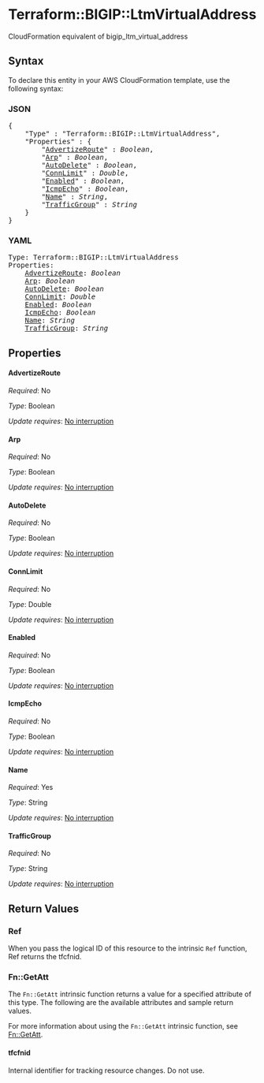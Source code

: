 # Terraform::BIGIP::LtmVirtualAddress

CloudFormation equivalent of bigip_ltm_virtual_address

## Syntax

To declare this entity in your AWS CloudFormation template, use the following syntax:

### JSON

<pre>
{
    "Type" : "Terraform::BIGIP::LtmVirtualAddress",
    "Properties" : {
        "<a href="#advertizeroute" title="AdvertizeRoute">AdvertizeRoute</a>" : <i>Boolean</i>,
        "<a href="#arp" title="Arp">Arp</a>" : <i>Boolean</i>,
        "<a href="#autodelete" title="AutoDelete">AutoDelete</a>" : <i>Boolean</i>,
        "<a href="#connlimit" title="ConnLimit">ConnLimit</a>" : <i>Double</i>,
        "<a href="#enabled" title="Enabled">Enabled</a>" : <i>Boolean</i>,
        "<a href="#icmpecho" title="IcmpEcho">IcmpEcho</a>" : <i>Boolean</i>,
        "<a href="#name" title="Name">Name</a>" : <i>String</i>,
        "<a href="#trafficgroup" title="TrafficGroup">TrafficGroup</a>" : <i>String</i>
    }
}
</pre>

### YAML

<pre>
Type: Terraform::BIGIP::LtmVirtualAddress
Properties:
    <a href="#advertizeroute" title="AdvertizeRoute">AdvertizeRoute</a>: <i>Boolean</i>
    <a href="#arp" title="Arp">Arp</a>: <i>Boolean</i>
    <a href="#autodelete" title="AutoDelete">AutoDelete</a>: <i>Boolean</i>
    <a href="#connlimit" title="ConnLimit">ConnLimit</a>: <i>Double</i>
    <a href="#enabled" title="Enabled">Enabled</a>: <i>Boolean</i>
    <a href="#icmpecho" title="IcmpEcho">IcmpEcho</a>: <i>Boolean</i>
    <a href="#name" title="Name">Name</a>: <i>String</i>
    <a href="#trafficgroup" title="TrafficGroup">TrafficGroup</a>: <i>String</i>
</pre>

## Properties

#### AdvertizeRoute

_Required_: No

_Type_: Boolean

_Update requires_: [No interruption](https://docs.aws.amazon.com/AWSCloudFormation/latest/UserGuide/using-cfn-updating-stacks-update-behaviors.html#update-no-interrupt)

#### Arp

_Required_: No

_Type_: Boolean

_Update requires_: [No interruption](https://docs.aws.amazon.com/AWSCloudFormation/latest/UserGuide/using-cfn-updating-stacks-update-behaviors.html#update-no-interrupt)

#### AutoDelete

_Required_: No

_Type_: Boolean

_Update requires_: [No interruption](https://docs.aws.amazon.com/AWSCloudFormation/latest/UserGuide/using-cfn-updating-stacks-update-behaviors.html#update-no-interrupt)

#### ConnLimit

_Required_: No

_Type_: Double

_Update requires_: [No interruption](https://docs.aws.amazon.com/AWSCloudFormation/latest/UserGuide/using-cfn-updating-stacks-update-behaviors.html#update-no-interrupt)

#### Enabled

_Required_: No

_Type_: Boolean

_Update requires_: [No interruption](https://docs.aws.amazon.com/AWSCloudFormation/latest/UserGuide/using-cfn-updating-stacks-update-behaviors.html#update-no-interrupt)

#### IcmpEcho

_Required_: No

_Type_: Boolean

_Update requires_: [No interruption](https://docs.aws.amazon.com/AWSCloudFormation/latest/UserGuide/using-cfn-updating-stacks-update-behaviors.html#update-no-interrupt)

#### Name

_Required_: Yes

_Type_: String

_Update requires_: [No interruption](https://docs.aws.amazon.com/AWSCloudFormation/latest/UserGuide/using-cfn-updating-stacks-update-behaviors.html#update-no-interrupt)

#### TrafficGroup

_Required_: No

_Type_: String

_Update requires_: [No interruption](https://docs.aws.amazon.com/AWSCloudFormation/latest/UserGuide/using-cfn-updating-stacks-update-behaviors.html#update-no-interrupt)

## Return Values

### Ref

When you pass the logical ID of this resource to the intrinsic `Ref` function, Ref returns the tfcfnid.

### Fn::GetAtt

The `Fn::GetAtt` intrinsic function returns a value for a specified attribute of this type. The following are the available attributes and sample return values.

For more information about using the `Fn::GetAtt` intrinsic function, see [Fn::GetAtt](https://docs.aws.amazon.com/AWSCloudFormation/latest/UserGuide/intrinsic-function-reference-getatt.html).

#### tfcfnid

Internal identifier for tracking resource changes. Do not use.

